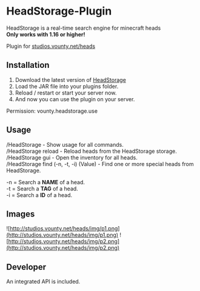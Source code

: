 # HeadStorage-Plugin
HeadStorage is a real-time search engine for minecraft heads<br>
**Only works with 1.16 or higher!**

Plugin for [studios.vounty.net/heads](https://studios.vounty.net/heads)

## Installation
1. Download the latest version of [HeadStorage](https://github.com/StonksCloud/HeadStorage-Plugin/releases)
2. Load the JAR file into your plugins folder.
3. Reload / restart or start your server now.
4. And now you can use the plugin on your server.

Permission: vounty.headstorage.use

## Usage
/HeadStorage - Show usage for all commands.<br>
/HeadStorage reload - Reload heads from the HeadStorage storage.<br>
/HeadStorage gui - Open the inventory for all heads.<br>
/HeadStorage find (-n, -t, -i) (Value) - Find one or more special heads from HeadStorage.<br>

-n = Search a **NAME** of a head.<br>
-t = Search a **TAG** of a head.<br>
-i = Search a **ID** of a head.

## Images
![http://studios.vounty.net/heads/img/p1.png](http://studios.vounty.net/heads/img/p1.png)
![http://studios.vounty.net/heads/img/p2.png](http://studios.vounty.net/heads/img/p2.png)

## Developer
An integrated API is included.
